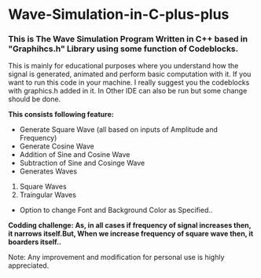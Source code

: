 # Wave-Simulation-in-C-plus-plus
### This is The Wave Simulation Program Written in C++ based in "Graphihcs.h" Library using some function of Codeblocks.
This is mainly for educational purposes where you understand how the signal is generated, animated and perform basic computation with it.
If you want to run this code in your machine. I really suggest you the codeblocks with graphics.h added in it. In
 Other IDE can also be run but some change should be done.
         
         
**This consists following feature:**
- Generate Square Wave (all based on inputs of Amplitude and Frequency)
- Generate Cosine Wave
- Addition of Sine and Cosine Wave
- Subtraction of Sine and Cosinge Wave
- Generates Waves                         
 1. Square Waves
 2. Traingular Waves
- Option to change Font and Background Color as Specified..

**Codding challenge: As, in all cases if frequency of signal increases then, it narrows itself.But, When we increase frequency of square wave then, it boarders itself..**

Note: Any improvement and modification for personal use is highly appreciated.
